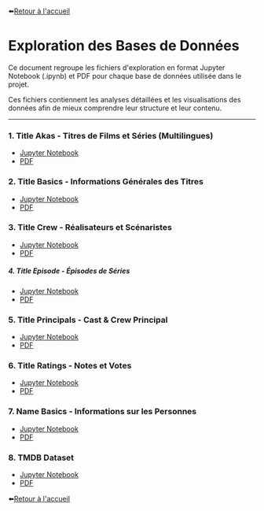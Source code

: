⬅️[Retour à l'accueil](../../README.md)

# Exploration des Bases de Données

Ce document regroupe les fichiers d'exploration en format Jupyter Notebook (.ipynb) et PDF pour chaque base de données utilisée dans le projet.

Ces fichiers contiennent les analyses détaillées et les visualisations des données afin de mieux comprendre leur structure et leur contenu.

---

### 1. Title Akas - Titres de Films et Séries (Multilingues)

- [Jupyter Notebook](../notebooks/exploration_titles_akas.ipynb)
- [PDF](../pdf/exploration_titles_akas.pdf)

### 2. Title Basics - Informations Générales des Titres

- [Jupyter Notebook](../notebooks/exploration_title_basics.ipynb)
- [PDF](../pdf/exploration_title_basics.pdf)

### 3. Title Crew - Réalisateurs et Scénaristes

- [Jupyter Notebook](../notebooks/)
- [PDF](../pdf/)

##### 4. Title Episode - Épisodes de Séries

- [Jupyter Notebook](../notebooks/exploration_episodes.ipynb)
- [PDF](../pdf/exploration_episodes.pdf)

### 5. Title Principals - Cast & Crew Principal

- [Jupyter Notebook](../notebooks/exploration_title_principal.ipynb)
- [PDF](../pdf/exploration_title_principal.pdf)

### 6. Title Ratings - Notes et Votes

- [Jupyter Notebook](../notebooks/exploration_title_ratings.ipynb)
- [PDF](../pdf/exploration_title_ratings.pdf)

### 7. Name Basics - Informations sur les Personnes

- [Jupyter Notebook](../notebooks/exploration_name_basics.ipynb)
- [PDF](../pdf/exploration_name_basics.pdf)

### 8. TMDB Dataset

- [Jupyter Notebook](../notebooks/exploration_tmdb_full.ipynb)
- [PDF](../pdf/exploration_tmdb_full.pdf)

⬅️[Retour à l'accueil](../../README.md)
